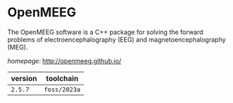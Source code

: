 # OpenMEEG

The OpenMEEG software is a C++ package for solving the forward problems of electroencephalography (EEG) and magnetoencephalography (MEG).

*homepage*: <http://openmeeg.github.io/>

version | toolchain
--------|----------
``2.5.7`` | ``foss/2023a``
